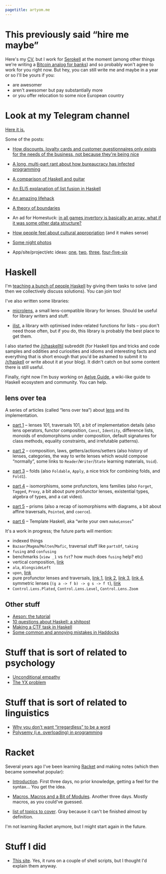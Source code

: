 ```yaml
---
pagetitle: artyom.me
---
```


# This previously said “hire me maybe”

Here's my [CV](/cv), but I work for [Serokell](https://serokell.io/) at the moment (among other things we're writing a [Bitcoin analog for banks](https://github.com/input-output-hk/rscoin-haskell)) and so probably won't agree to work for you right now. But hey, you can still write me and maybe in a year or so I'll be yours if you:

* are awesomer
* aren't awesomer but pay substantially more
* or you offer relocation to some nice European country

# Look at my Telegram channel

[Here it is.](https://telegram.me/lightgreen_life)

Some of the posts:

  * [How discounts, loyalty cards and customer questionnaires only exists for the needs of the business, not because they're being nice](https://telegram.me/lightgreen_life/8)

  * [A long, multi-part rant about how bureaucracy has infected programming](https://telegram.me/lightgreen_life/73)

  * [A comparison of Haskell and guitar](https://telegram.me/lightgreen_life/56)

  * [An ELI5 explanation of list fusion in Haskell](https://telegram.me/lightgreen_life/58)

  * [An amazing lifehack](https://telegram.me/lightgreen_life/60)

  * [A theory of boundaries](https://telegram.me/lightgreen_life/44)

  * An ad for Homestuck: [in all games invertory is basically an array, what if it was some other data structure?](https://telegram.me/lightgreen_life/15)

  * [How people feel about cultural appropriation](https://telegram.me/lightgreen_life/28) (and it makes sense)

  * [Some night photos](https://telegram.me/lightgreen_life/69)

  * App/site/project/etc ideas:
      [one](https://telegram.me/lightgreen_life/31),
      [two](https://telegram.me/lightgreen_life/25),
      [three](https://telegram.me/lightgreen_life/38),
      [four-five-six](https://telegram.me/lightgreen_life/64)

# Haskell

I'm [teaching a bunch of people Haskell](https://github.com/neongreen/haskell-ex) by giving them tasks to solve (and then we collectively discuss solutions). You can join too!

I've also written some libraries:

  * [microlens](@gh:aelve/microlens), a small lens-compatible library for lenses. Should be useful for library writers and stuff.

  * [ilist](@gh:aelve/ilist), a library with optimised index-related functions for lists – you don't need those often, but if you do, this library is probably the best place to get them.

I also started the [/r/haskelltil](http://reddit.com/r/haskelltil) subreddit (for Haskell tips and tricks and code samples and oddities and curiosities and idioms and interesting facts and everything that is short enough that you'd be ashamed to submit it to [/r/haskell](http://reddit.com/r/haskell) or write about it at your blog). It didn't catch on but some content there is still useful.

Finally, right now I'm busy working on [Aelve Guide](https://github.com/aelve/guide), a wiki-like guide to Haskell ecosystem and community. You can help.

## lens over tea

A series of articles (called “lens over tea”) about [lens](@hackage) and its implementation.

  * [part 1](/lens-over-tea-1) – lenses 101, traversals 101, a bit of implementation details (also lens operators, functor composition, `Const`, `Identity`, difference lists, monoids of endomorphisms under composition, default signatures for class methods, equality constraints, and irrefutable patterns).

  * [part 2](/lens-over-tea-2) – composition, laws, getters/actions/setters (also history of lenses, categories, the way to write lenses which would compose “normally”, some links to `Reader`/`Writer`/`State` learning materials, `Void`).

  * [part 3](/lens-over-tea-3) – folds (also `Foldable`, `Apply`, a nice trick for combining folds, and `Fold1`).

  * [part 4](/lens-over-tea-4) – isomorphisms, some profunctors, lens families (also `Forget`, `Tagged`, `Proxy`, a bit about pure profunctor lenses, existential types, algebra of types, and a cat video).

  * [part 5](/lens-over-tea-5) – prisms (also a recap of isomorphisms with diagrams, a bit about affine traversals, `Pointed`, and `coerce`).

  * [part 6](/lens-over-tea-6) – Template Haskell, aka “write your own `makeLenses`”

It's a work in progress; the future parts will mention:

  * indexed things
  * `Bazaar`/`Magma`/`Molten`/`Mafic`, traversal stuff like `partsOf`, `taking`
  * `fusing` and `confusing`
  * benchmarks (`view _1` vs `fst`? how much does `fusing` help? etc)
  * vertical composition, [link](http://stackoverflow.com/a/17529470/615030)
  * `ala`, `AlongsideLeft`
  * `upon`, [link](http://stackoverflow.com/q/17006679/615030)
  * pure profunctor lenses and traversals, [link 1](https://www.reddit.com/r/haskell/comments/1jeo0p/theres_a_massive_gap_between_the_average_and/cbe1ebv), [link 2](https://github.com/purescript-contrib/purescript-lens/issues/26), [link 3](http://lpaste.net/103359), [link 4](http://r6research.livejournal.com/27476.html), symmetric lenses (`(g a -> f b) -> g s -> f t`), [link](http://slbkbs.org/pr.hs)
  * `Control.Lens.Plated`, `Control.Lens.Level`, `Control.Lens.Zoom`

## Other stuff

  * [Aeson: the tutorial](/aeson)
  * [10 questions about Haskell: a shitpost](/haskell-10)
  * [Making a CTF task in Haskell](/haskell-ctf)
  * [Some common and annoying mistakes in Haddocks](/haddock-mistakes)

# Stuff that is sort of related to psychology

  * [Unconditional empathy](/empathy-consequentialism)
  * [The YX problem](/yx)

# Stuff that is sort of related to linguistics

  * [Why you don't want “irregardless” to be a word](/irregardless)
  * [Polysemy (i.e. overloading) in programming](/polysemy)

# Racket

Several years ago I've been learning [Racket](@w:Racket (programming language)) and making notes (which then became somewhat popular):

  * [Introduction](/learning-racket-1). First three days, no prior knowledge, getting a feel for the syntax... You get the idea.

  * [Macros, Macros and a Bit of Modules](/learning-racket-2). Another three days. Mostly macros, as you could've guessed.

<div class="gray">

  * [list of topics to cover](/racket-topics). Gray because it can't be finished almost by definition.

</div>

I'm not learning Racket anymore, but I might start again in the future.

# Stuff I did

  * [This site](/inside). Yes, it runs on a couple of shell scripts, but I thought I'd explain them anyway.
